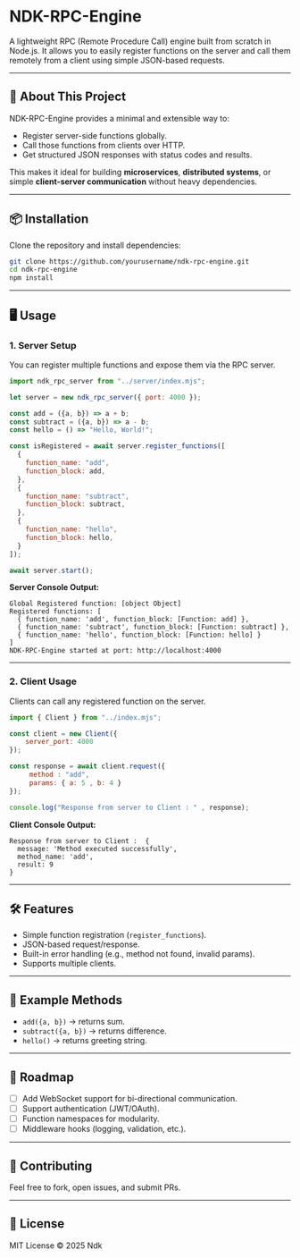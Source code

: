 # NDK-RPC-Engine

A lightweight RPC (Remote Procedure Call) engine built from scratch in Node.js. It allows you to easily register functions on the server and call them remotely from a client using simple JSON-based requests.

---

## 🚀 About This Project

NDK-RPC-Engine provides a minimal and extensible way to:

* Register server-side functions globally.
* Call those functions from clients over HTTP.
* Get structured JSON responses with status codes and results.

This makes it ideal for building **microservices**, **distributed systems**, or simple **client-server communication** without heavy dependencies.

---

## 📦 Installation

Clone the repository and install dependencies:

```bash
git clone https://github.com/yourusername/ndk-rpc-engine.git
cd ndk-rpc-engine
npm install
```

---

## 🖥️ Usage

### 1. Server Setup

You can register multiple functions and expose them via the RPC server.

```js
import ndk_rpc_server from "../server/index.mjs";

let server = new ndk_rpc_server({ port: 4000 });

const add = ({a, b}) => a + b;
const subtract = ({a, b}) => a - b;
const hello = () => "Hello, World!";

const isRegistered = await server.register_functions([
  {
    function_name: "add",
    function_block: add,
  },
  {
    function_name: "subtract",
    function_block: subtract,
  },
  {
    function_name: "hello",
    function_block: hello,
  }
]);

await server.start();
```

**Server Console Output:**

```
Global Registered function: [object Object]
Registered functions: [
  { function_name: 'add', function_block: [Function: add] },
  { function_name: 'subtract', function_block: [Function: subtract] },
  { function_name: 'hello', function_block: [Function: hello] }
]
NDK-RPC-Engine started at port: http://localhost:4000
```

---

### 2. Client Usage

Clients can call any registered function on the server.

```js
import { Client } from "../index.mjs";

const client = new Client({
    server_port: 4000
});

const response = await client.request({
     method : "add",
     params: { a: 5 , b: 4 }
});

console.log("Response from server to Client : " , response);
```

**Client Console Output:**

```
Response from server to Client :  {
  message: 'Method executed successfully',
  method_name: 'add',
  result: 9
}
```

---

## 🛠️ Features

* Simple function registration (`register_functions`).
* JSON-based request/response.
* Built-in error handling (e.g., method not found, invalid params).
* Supports multiple clients.

---

## 📌 Example Methods

* `add({a, b})` → returns sum.
* `subtract({a, b})` → returns difference.
* `hello()` → returns greeting string.

---

## 📖 Roadmap

* [ ] Add WebSocket support for bi-directional communication.
* [ ] Support authentication (JWT/OAuth).
* [ ] Function namespaces for modularity.
* [ ] Middleware hooks (logging, validation, etc.).

---

## 🤝 Contributing

Feel free to fork, open issues, and submit PRs.

---

## 📜 License

MIT License © 2025 Ndk
